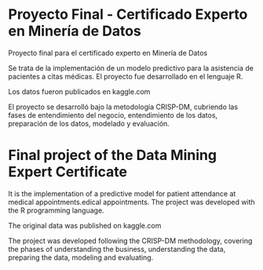# Proyecto Final - Certificado Experto en Minería de Datos
Proyecto final para el certificado experto en Minería de Datos

Se trata de la implementación de un modelo predictivo para la asistencia de pacientes a citas médicas.  El proyecto fue desarrollado en el lenguaje R.

Los datos fueron publicados en kaggle.com

El proyecto se desarrolló bajo la metodología CRISP-DM, cubriendo las fases de entendimiento del negocio, entendimiento de los datos, preparación de los datos, modelado y evaluación.


# Final project of the Data Mining Expert Certificate

It is the implementation of a predictive model for patient attendance at medical appointments.edical appointments. The project was developed with the R programming language.

The original data was published on kaggle.com

The project was developed following the CRISP-DM methodology, covering the phases of understanding the business, understanding the data, preparing the data, modeling and evaluating. 

